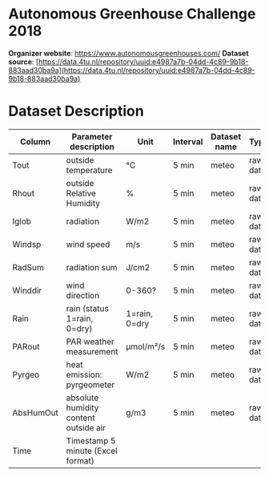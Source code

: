 # Autonomous Greenhouse Challenge 2018
**Organizer website**: https://www.autonomousgreenhouses.com/
**Dataset source**: [https://data.4tu.nl/repository/uuid:e4987a7b-04dd-4c89-9b18-883aad30ba9a](https://data.4tu.nl/repository/uuid:e4987a7b-04dd-4c89-9b18-883aad30ba9a)
  

# Dataset Description
| Column    | Parameter description                 | Unit          | Interval | Dataset name | Type     | Data collection |
|-----------|---------------------------------------|---------------|----------|--------------|----------|-----------------|
| Tout      | outside temperature                   | °C            | 5 min    | meteo        | raw data | Weather station |
| Rhout     | outside Relative Humidity             | %             | 5 min    | meteo        | raw data | Weather station |
| Iglob     | radiation                             | W/m2          | 5 min    | meteo        | raw data | Weather station |
| Windsp    | wind speed                            | m/s           | 5 min    | meteo        | raw data | Weather station |
| RadSum    | radiation sum                         | J/cm2         | 5 min    | meteo        | raw data | Weather station |
| Winddir   | wind direction                        | 0-360?        | 5 min    | meteo        | raw data | Weather station |
| Rain      | rain (status 1=rain, 0=dry)           | 1=rain, 0=dry | 5 min    | meteo        | raw data | Weather station |
| PARout    | PAR weather measurement               | µmol/m²/s     | 5 min    | meteo        | raw data | Weather station |
| Pyrgeo    | heat emission: pyrgeometer            | W/m2          | 5 min    | meteo        | raw data | Weather station |
| AbsHumOut | absolute humidity content outside air | g/m3          | 5 min    | meteo        | raw data | Weather station |
| Time      | Timestamp 5 minute (Excel format)     |               |          |              |          | Weather station |